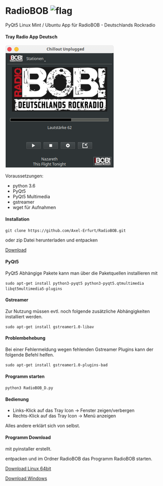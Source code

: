 # RadioBOB ![flag](https://github.githubassets.com/images/icons/emoji/unicode/1f1e9-1f1ea.png)
PyQt5 Linux Mint / Ubuntu App für RadioBOB - Deutschlands Rockradio

#### Tray Radio App Deutsch

![alt text](https://github.com/Axel-Erfurt/RadioBOB/blob/master/screenshot.png)

Voraussetzungen:

- python 3.6
- PyQt5
- PyQt5 Multimedia
 - gstreamer
 - wget für Aufnahmen
 
 #### Installation
 
 ```git clone https://github.com/Axel-Erfurt/RadioBOB.git```
 
 oder zip Datei herunterladen und entpacken
 
 [Download](https://github.com/Axel-Erfurt/RadioBOB/archive/master.zip)

 
#### PyQt5

PyQt5 Abhängige Pakete kann man über die Paketquellen installieren mit

```sudo apt-get install python3-pyqt5 python3-pyqt5.qtmultimedia libqt5multimedia5-plugins```

#### Gstreamer

Zur Nutzung müssen evtl. noch folgende zusätzliche Abhängigkeiten installiert werden.

```sudo apt-get install gstreamer1.0-libav```

#### Problembehebung

Bei einer Fehlermeldung wegen fehlenden Gstreamer Plugins kann der folgende Befehl helfen.

```sudo apt-get install gstreamer1.0-plugins-bad```

#### Programm starten

```python3 RadioBOB_D.py```

#### Bedienung

- Links-Klick auf das Tray Icon -> Fenster zeigen/verbergen
- Rechts-Klick auf das Tray Icon -> Menü anzeigen

Alles andere erklärt sich von selbst.

#### Programm Download

mit pyinstaller erstellt.

entpacken und im Ordner RadioBOB das Programm RadioBOB starten.

[Download Linux 64bit](https://www.dropbox.com/s/q4oojhc62q5n16q/RadioBOB64.tar.gz?dl=1)

[Download Windows](https://www.dropbox.com/s/jfase9fkp4s877y/RadioBOB_WIN.zip?dl=1)
